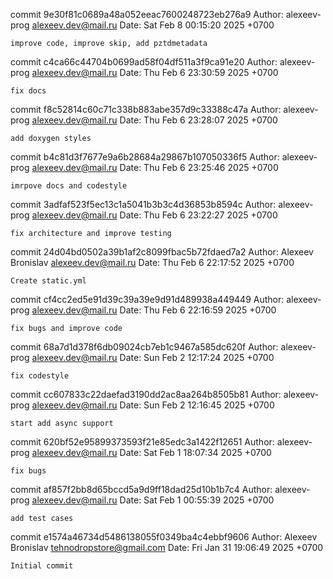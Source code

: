 commit 9e30f81c0689a48a052eeac7600248723eb276a9
Author: alexeev-prog <alexeev.dev@mail.ru>
Date:   Sat Feb 8 00:15:20 2025 +0700

    improve code, improve skip, add pztdmetadata

commit c4ca66c44704b0699ad58f04df511a3f9ca91e20
Author: alexeev-prog <alexeev.dev@mail.ru>
Date:   Thu Feb 6 23:30:59 2025 +0700

    fix docs

commit f8c52814c60c71c338b883abe357d9c33388c47a
Author: alexeev-prog <alexeev.dev@mail.ru>
Date:   Thu Feb 6 23:28:07 2025 +0700

    add doxygen styles

commit b4c81d3f7677e9a6b28684a29867b107050336f5
Author: alexeev-prog <alexeev.dev@mail.ru>
Date:   Thu Feb 6 23:25:46 2025 +0700

    imrpove docs and codestyle

commit 3adfaf523f5ec13c1a5041b3b3c4d36853b8594c
Author: alexeev-prog <alexeev.dev@mail.ru>
Date:   Thu Feb 6 23:22:27 2025 +0700

    fix architecture and improve testing

commit 24d04bd0502a39b1af2c8099fbac5b72fdaed7a2
Author: Alexeev Bronislav <alexeev.dev@mail.ru>
Date:   Thu Feb 6 22:17:52 2025 +0700

    Create static.yml

commit cf4cc2ed5e91d39c39a39e9d91d489938a449449
Author: alexeev-prog <alexeev.dev@mail.ru>
Date:   Thu Feb 6 22:16:59 2025 +0700

    fix bugs and improve code

commit 68a7d1d378f6db09024cb7eb1c9467a585dc620f
Author: alexeev-prog <alexeev.dev@mail.ru>
Date:   Sun Feb 2 12:17:24 2025 +0700

    fix codestyle

commit cc607833c22daefad3190dd2ac8aa264b8505b81
Author: alexeev-prog <alexeev.dev@mail.ru>
Date:   Sun Feb 2 12:16:45 2025 +0700

    start add async support

commit 620bf52e95899373593f21e85edc3a1422f12651
Author: alexeev-prog <alexeev.dev@mail.ru>
Date:   Sat Feb 1 18:07:34 2025 +0700

    fix bugs

commit af857f2bb8d65bccd5a9d9ff18dad25d10b1b7c4
Author: alexeev-prog <alexeev.dev@mail.ru>
Date:   Sat Feb 1 00:55:39 2025 +0700

    add test cases

commit e1574a46734d5486138055f0349ba4c4ebbf9606
Author: Alexeev Bronislav <tehnodropstore@gmail.com>
Date:   Fri Jan 31 19:06:49 2025 +0700

    Initial commit
